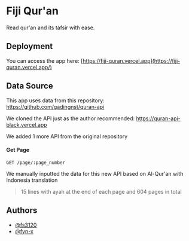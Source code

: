 
# Fiji Qur'an

Read qur'an and its tafsir with ease.

## Deployment

You can access the app here: [https://fiji-quran.vercel.app](https://fiji-quran.vercel.app/)

## Data Source

This app uses data from this repository: https://github.com/gadingnst/quran-api

We cloned the API just as the author recommended: https://quran-api-black.vercel.app

We added 1 more API from the original repository

#### Get Page

```
GET /page/:page_number
```

We manually inputted the data for this new API based on Al-Qur'an with Indonesia translation
>15 lines with ayah at the end of each page and 604 pages in total

## Authors

- [@fs3120](https://github.com/fs3120)
- [@fyn-x](https://github.com/Fyn-x)
